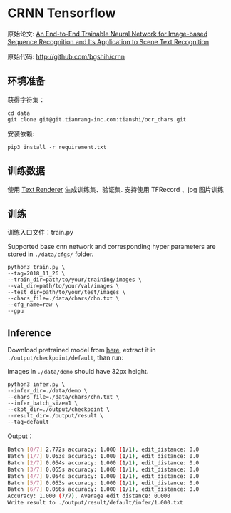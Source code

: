 # CRNN Tensorflow

原始论文: [An End-to-End Trainable Neural Network for Image-based
Sequence Recognition and Its Application to Scene Text Recognition](http://arxiv.org/abs/1507.05717)

原始代码: http://github.com/bgshih/crnn

## 环境准备
获得字符集：
```
cd data
git clone git@git.tianrang-inc.com:tianshi/ocr_chars.git
```

安装依赖:
```
pip3 install -r requirement.txt
```



## 训练数据
使用 [Text Renderer](http://git.tianrang-inc.com/tianshi/text_renderer) 生成训练集、验证集.
支持使用 TFRecord 、jpg 图片训练


## 训练
训练入口文件：train.py

Supported base cnn network and corresponding hyper parameters are stored in `./data/cfgs/` folder.

```shell
python3 train.py \
--tag=2018_11_26 \
--train_dir=path/to/your/training/images \
--val_dir=path/to/your/val/images \
--test_dir=path/to/your/test/images \
--chars_file=./data/chars/chn.txt \
--cfg_name=raw \
--gpu
```

## Inference
Download pretrained model from [here](https://pan.baidu.com/s/1Tt_WE6W4EIFE9NfYy7hbDw), extract it in `./output/checkpoint/default`, than run:

Images in `./data/demo` should have 32px height.

```shell
python3 infer.py \
--infer_dir=./data/demo \
--chars_file=./data/chars/chn.txt \
--infer_batch_size=1 \
--ckpt_dir=./output/checkpoint \
--result_dir=./output/result \
--tag=default
```

Output：
```bash
Batch [0/7] 2.772s accuracy: 1.000 (1/1), edit_distance: 0.0
Batch [1/7] 0.053s accuracy: 1.000 (1/1), edit_distance: 0.0
Batch [2/7] 0.054s accuracy: 1.000 (1/1), edit_distance: 0.0
Batch [3/7] 0.055s accuracy: 1.000 (1/1), edit_distance: 0.0
Batch [4/7] 0.054s accuracy: 1.000 (1/1), edit_distance: 0.0
Batch [5/7] 0.053s accuracy: 1.000 (1/1), edit_distance: 0.0
Batch [6/7] 0.056s accuracy: 1.000 (1/1), edit_distance: 0.0
Accuracy: 1.000 (7/7), Average edit distance: 0.000
Write result to ./output/result/default/infer/1.000.txt
```

